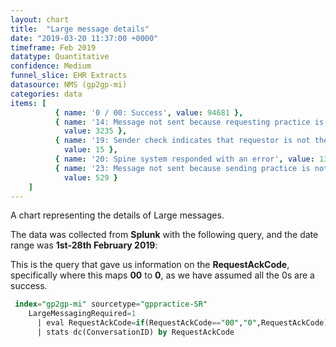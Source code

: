 ```yaml
---
layout: chart
title:  "Large message details"
date: "2019-03-20 11:37:00 +0000"
timeframe: Feb 2019
datatype: Quantitative
confidence: Medium
funnel_slice: EHR Extracts
datasource: NMS (gp2gp-mi)
categories: data
items: [ 
          { name: '0 / 00: Success', value: 94681 },
          { name: '14: Message not sent because requesting practice is not large message compliant',
            value: 3235 },
          { name: '19: Sender check indicates that requestor is not the patients current health care provider',
            value: 15 },
          { name: '20: Spine system responded with an error', value: 131 },
          { name: '23: Message not sent because sending practice is not large message compliant',
            value: 529 } 
    ]
---
```

A chart representing the details of Large messages.

The data was collected from **Splunk** with the following query, and the date range was **1st-28th February 2019**:

This is the query that gave us information on the **RequestAckCode**, specifically where this maps **00** to **0**, as we have assumed all the 0s are a success.
```sql
 index="gp2gp-mi" sourcetype="gppractice-SR"
    LargeMessagingRequired=1
      | eval RequestAckCode=if(RequestAckCode=="00","0",RequestAckCode)
      | stats dc(ConversationID) by RequestAckCode
```
